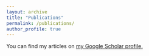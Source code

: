 ```yaml
---
layout: archive
title: "Publications"
permalink: /publications/
author_profile: true
---
```


  You can find my articles on <u><a href="https://scholar.google.com/citations?user=CKaCGF0AAAAJ&hl=en-US">my Google Scholar profile</a>.</u>

